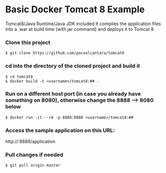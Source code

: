 Basic Docker Tomcat 8 Example 
=====================================
Tomcat8/Java Runtime/Java JDK included
It compiles the application files into a .war at build time (with jar command) and deploys it to Tomcat 8

### Clone this project
~~~~~~~~~~~~~~~~~~~~~~~~~~~~~~~~~~~~~~~~~~~~~~~~~~~~~~~~~~~~~~~~~~~~~~~~~~~~~~~~
$ git clone https://github.com/pacoalcantara/tomcat8
~~~~~~~~~~~~~~~~~~~~~~~~~~~~~~~~~~~~~~~~~~~~~~~~~~~~~~~~~~~~~~~~~~~~~~~~~~~~~~~~

### cd into the directory of the cloned project and build it
~~~~~~~~~~~~~~~~~~~~~~~~~~~~~~~~~~~~~~~~~~~~~~~~~~~~~~~~~~~~~~~~~~~~~~~~~~~~~~~~
$ cd tomcat8
$ docker build -t <username>/tomcat8:## .
~~~~~~~~~~~~~~~~~~~~~~~~~~~~~~~~~~~~~~~~~~~~~~~~~~~~~~~~~~~~~~~~~~~~~~~~~~~~~~~~

### Run on a different host port (in case you already have something on 8080), otherwise change the 8888 --> 8080 below
~~~~~~~~~~~~~~~~~~~~~~~~~~~~~~~~~~~~~~~~~~~~~~~~~~~~~~~~~~~~~~~~~~~~~~~~~~~~~~~~
$ docker run -it --rm -p 8888:8080 <username>/tomcat8:##
~~~~~~~~~~~~~~~~~~~~~~~~~~~~~~~~~~~~~~~~~~~~~~~~~~~~~~~~~~~~~~~~~~~~~~~~~~~~~~~~

### Access the sample application on this URL:
http://<docker-host-ip>:8888/application

### Pull changes if needed
~~~~~~~~~~~~~~~~~~~~~~~~~~~~~~~~~~~~~~~~~~~~~~~~~~~~~~~~~~~~~~~~~~~~~~~~~~~~~~~~
$ git pull origin master
~~~~~~~~~~~~~~~~~~~~~~~~~~~~~~~~~~~~~~~~~~~~~~~~~~~~~~~~~~~~~~~~~~~~~~~~~~~~~~~~
